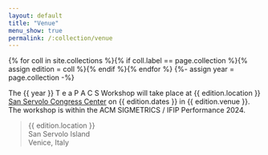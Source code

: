 ```yaml
---
layout: default
title: "Venue"
menu_show: true
permalink: /:collection/venue
---
```


{% for coll in site.collections %}{% if coll.label == page.collection %}{% assign edition = coll %}{% endif %}{% endfor %}
{%- assign year = page.collection -%}

The {{ year }} T e a P A C S Workshop will take place at {{ edition.location }} [San Servolo Congress Center]([https://servizimetropolitani.ve.it/it/sanservolo/congressi](https://servizimetropolitani.ve.it/it/sanservolo/congressi)) on {{ edition.dates }} in {{ edition.venue }}. 
The workshop is within the ACM SIGMETRICS / IFIP Performance 2024.
<!--
[San Servolo Congress Center]([https://servizimetropolitani.ve.it/it/sanservolo/congressi](https://servizimetropolitani.ve.it/it/sanservolo/congressi)) in Venice, Italy.
-->
> {{ edition.location }}    
> San Servolo Island   
> Venice, Italy  

<!--
## FCRC '23

FCRC '23 assembles a spectrum of affiliated research conferences and workshops into a week-long, co-located, meeting. This model retains the advantages of the smaller conferences, while at the same time facilitating communication among researchers in different fields of computer science and engineering. Each morning FCRC features a joint plenary talk on topics of broad appeal to the computing research community.

The technical program for each affiliated conference is independently administered, and each is responsible for its own meeting's structure, content, and proceedings. To the extent facilities allow, attendees are free to attend technical sessions of other affiliated conferences co-located with their "home" conference.
-->
